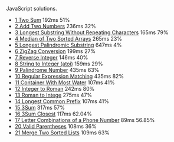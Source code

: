 JavaScript solutions.

* [1 Two Sum](./answer/1.js) 192ms 51%
* [2 Add Two Numbers](./answer/2.js) 236ms 32%
* [3 Longest Substring Without Repeating Characters](./answer/3.js) 165ms 79%
* [4 Median of Two Sorted Arrays](./answer/4.js) 265ms 23%
* [5 Longest Palindromic Substring](./answer/5.js) 647ms 4%
* [6 ZigZag Conversion](./answer/6.js) 199ms 27%
* [7 Reverse Integer](./answer/7.js) 146ms 40%
* [8 String to Integer (atoi)](./answer/8.js) 159ms 29%
* [9 Palindrome Number](./answer/9.js) 435ms 63%
* [10 Regular Expression Matching](./answer/10.js) 435ms 82%
* [11 Container With Most Water](./answer/11.js) 107ms 41%
* [12 Integer to Roman](./answer/10.js) 242ms 80%
* [13 Roman to Intege](./answer/13.js) 275ms 47%
* [14 Longest Common Prefix](./answer/14.js) 107ms 41%
* [15 3Sum](./answer/15.js) 317ms 57%
* [16 3Sum Closest](./answer/16.js) 117ms  62.04%
* [17 Letter Combinations of a Phone Number](./answer/17.js) 89ms  56.85%
* [20 Valid Parentheses](./answer/20.js) 108ms 36%
* [21 Merge Two Sorted Lists](./answer/21.js) 109ms 63%
